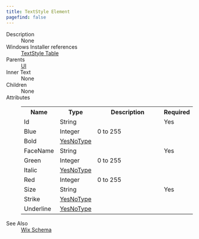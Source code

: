 ```yaml
---
title: TextStyle Element
pagefind: false
---
```

<dl>
  <dt>Description</dt>
  <dd>None</dd>
  <dt>Windows Installer references</dt>
  <dd>
    <a href="http://msdn.microsoft.com/library/aa372074.aspx" target="_blank">TextStyle Table</a>
  </dd>
  <dt>Parents</dt>
  <dd>
    <a href="../ui/">UI</a>
  </dd>
  <dt>Inner Text</dt>
  <dd>None</dd>
  <dt>Children</dt>
  <dd>None</dd>
  <dt>Attributes</dt>
  <dd>
    <table cellspacing="0" cellpadding="0" class="schema">
      <tr>
        <th width="15%">Name</th>
        <th width="15%">Type</th>
        <th width="65%">Description</th>
        <th width="15%">Required</th>
      </tr>
      <tr>
        <td>Id</td>
        <td>String</td>
        <td>&nbsp;</td>
        <td>Yes</td>
      </tr>
      <tr>
        <td>Blue</td>
        <td>Integer</td>
        <td>0 to 255</td>
        <td>&nbsp;</td>
      </tr>
      <tr>
        <td>Bold</td>
        <td><a href="../simple_type_yesnotype/">YesNoType</a></td>
        <td>&nbsp;</td>
        <td>&nbsp;</td>
      </tr>
      <tr>
        <td>FaceName</td>
        <td>String</td>
        <td>&nbsp;</td>
        <td>Yes</td>
      </tr>
      <tr>
        <td>Green</td>
        <td>Integer</td>
        <td>0 to 255</td>
        <td>&nbsp;</td>
      </tr>
      <tr>
        <td>Italic</td>
        <td><a href="../simple_type_yesnotype/">YesNoType</a></td>
        <td>&nbsp;</td>
        <td>&nbsp;</td>
      </tr>
      <tr>
        <td>Red</td>
        <td>Integer</td>
        <td>0 to 255</td>
        <td>&nbsp;</td>
      </tr>
      <tr>
        <td>Size</td>
        <td>String</td>
        <td>&nbsp;</td>
        <td>Yes</td>
      </tr>
      <tr>
        <td>Strike</td>
        <td><a href="../simple_type_yesnotype/">YesNoType</a></td>
        <td>&nbsp;</td>
        <td>&nbsp;</td>
      </tr>
      <tr>
        <td>Underline</td>
        <td><a href="../simple_type_yesnotype/">YesNoType</a></td>
        <td>&nbsp;</td>
        <td>&nbsp;</td>
      </tr>
    </table>
  </dd>
  <dt>See Also</dt>
  <dd>
    <a href="../">Wix Schema</a>
  </dd>
</dl>
